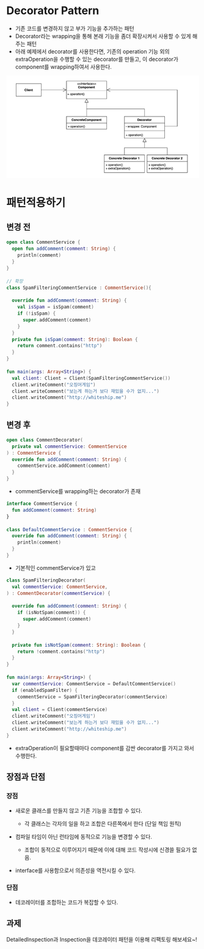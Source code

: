 # Decorator Pattern 
- 기존 코드를 변경하지 않고 부가 기능을 추가하는 패턴
- Decorator라는 wrapping을 통해 본래 기능을 좀더 확장시켜서 사용할 수 있게 해주는 패턴
- 아래 예제에서 decorator를 사용한다면, 기존의 operation 기능 외의 extraOperation을 수행할 수 있는 decorator를 만들고,
이 decorator가 component를 wrapping하여서 사용한다. 

![img.png](img.png)
# 패턴적용하기
## 변경 전
```kotlin
open class CommentService {
  open fun addComment(comment: String) {
    println(comment)
  }
}

// 확장 
class SpamFilteringCommentService : CommentService(){

  override fun addComment(comment: String) {
    val isSpam = isSpam(comment)
    if (!isSpam) {
      super.addComment(comment)
    }
  }
  private fun isSpam(comment: String): Boolean {
    return comment.contains("http")
  }
}

fun main(args: Array<String>) {
  val client: Client = Client(SpamFilteringCommentService())
  client.writeComment("오징어게임")
  client.writeComment("보는게 하는거 보다 재밌을 수가 없지...")
  client.writeComment("http://whiteship.me")
}
```


## 변경 후
```kotlin
open class CommentDecorator(
  private val commentService: CommentService
) : CommentService {
  override fun addComment(comment: String) {
    commentService.addComment(comment)
  }
}
```
- commentService를 wrapping하는 decorator가 존재 

```kotlin
interface CommentService {
  fun addComment(comment: String)
}

class DefaultCommentService : CommentService {
  override fun addComment(comment: String) {
    println(comment)
  }
}
```
- 기본적인 commentService가 있고 

```kotlin
class SpamFilteringDecorator(
  val commentService: CommentService,
) : CommentDecorator(commentService) {

  override fun addComment(comment: String) {
    if (isNotSpam(comment)) {
      super.addComment(comment)
    }
  }

  private fun isNotSpam(comment: String): Boolean {
    return !comment.contains("http")
  }
}

fun main(args: Array<String>) {
  var commentService: CommentService = DefaultCommentService()
  if (enabledSpamFilter) {
    commentService = SpamFilteringDecorator(commentService)
  }
  val client = Client(commentService)
  client.writeComment("오징어게임")
  client.writeComment("보는게 하는거 보다 재밌을 수가 없지...")
  client.writeComment("http://whiteship.me")
}
```
- extraOperation이 필요할때마다 component를 감싼 decorator를 가지고 와서 수행한다. 

## 장점과 단점
### 장점
- 새로운 클래스를 만들지 않고 기존 기능을 조합할 수 있다. 
  - 각 클래스는 각자의 일을 하고 조합은 다른쪽에서 한다 (단일 책임 원칙)
    
- 컴파일 타임이 아닌 런타임에 동적으로 기능을 변경할 수 있다.
    - 조합이 동적으로 이루어지기 때문에 이에 대해 코드 작성시에 신경쓸 필요가 없음.
    
- interface를 사용함으로서 의존성을 역전시킬 수 있다. 

### 단점
- 데코레이터를 조합하는 코드가 복잡할 수 있다.

## 과제
DetailedInspection과 Inspection을 데코레이터 패턴을 이용해 리팩토링 해보세요~!
